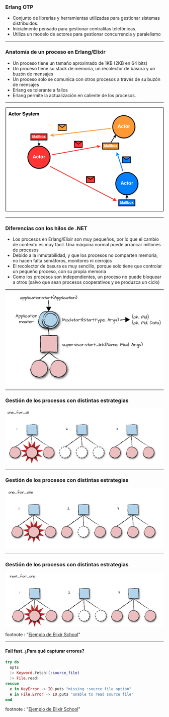 ### Erlang OTP

- Conjunto de librerías y herramientas utilizadas para gestionar sistemas distribuidos.
- Inicialmente pensado para gestionar centralitas telefónicas.
- Utiliza un modelo de actores para gestionar concurrencia y paralelismo

---

### Anatomía de un proceso en Erlang/Elixir

- Un proceso tiene un tamaño aproximado de 1KB (2KB en 64 bits)
- Un proceso tiene su stack de memoria, un recolector de basura y un buzón de mensajes
- Un proceso solo se comunica con otros procesos a través de su buzón de mensajes
- Erlang es tolerante a fallos
- Erlang permite la actualización en caliente de los procesos.

--- 

![Modelo de actores](assets/img/ActorModel.png)

--- 

### Diferencias con los hilos de .NET

- Los procesos en Erlang/Elixir son muy pequeños, por lo que el cambio de contexto es muy fácil. Una máquina normal puede arrancar millones de procesos
- Debido a la inmutabilidad, y que los procesos no comparten memoria, no hacen falta semáforos, monitores ni cerrojos
- El recolector de basura es muy sencillo, porque solo tiene que controlar un pequeño proceso, con su propia memoria
- Como los procesos son independientes, un proceso no puede bloquear a otros (salvo que sean procesos cooperativos y se produzca un ciclo)

---

![app supervisor](assets/img/appsupervisor.png)

---

### Gestión de los procesos con distintas estrategias

![one for all](assets/img/one_for_all.png)

---

### Gestión de los procesos con distintas estrategias

![one for one](assets/img/one_for_one.png)

---

### Gestión de los procesos con distintas estrategias

![rest for one](assets/img/rest_for_one.png)

footnote : "<a href='https://elixirschool.com/es/lessons/advanced/error-handling/'>Ejemplo de Elixir School</a>"

---

#### Fail fast. ¿Para qué capturar errores?

```elixir
try do
  opts
  |> Keyword.fetch!(:source_file)
  |> File.read!
rescue
  e in KeyError -> IO.puts "missing :source_file option"
  e in File.Error -> IO.puts "unable to read source file"
end

```

footnote : "<a href='https://elixirschool.com/es/lessons/advanced/error-handling/'>Ejemplo de Elixir School</a>"

